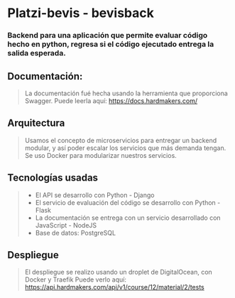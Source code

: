 # Platzi-bevis - bevisback

### Backend para una aplicación que permite evaluar código hecho en python, regresa si el código ejecutado entrega la salida esperada.

  

## Documentación:

> La documentación fué hecha usando la herramienta que proporciona Swagger.
> Puede leerla aquí: https://docs.hardmakers.com/

## Arquitectura
> Usamos el concepto de microservicios para entregar un backend modular, y así poder escalar los servicios que más demanda tengan.
> Se uso Docker para modularizar nuestros servicios.

## Tecnologías usadas
>- El API se desarrollo con Python - Django
>- El servicio de evaluación del código se desarrollo con Python - Flask
>- La documentación se entrega con un servicio desarrollado con JavaScript - NodeJS
>- Base de datos: PostgreSQL

## Despliegue
>El despliegue se realizo usando un droplet de DigitalOcean, con Docker y Traefik
>Puede verlo aquí: 
>https://api.hardmakers.com/api/v1/course/12/material/2/tests